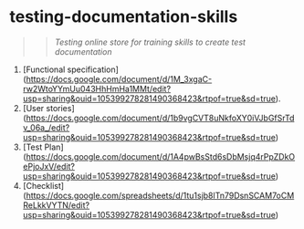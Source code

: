 # testing-documentation-skills
 
 >>*Testing online store for training skills to create test documentation*
 
 1. [Functional specification] (https://docs.google.com/document/d/1M_3xgaC-rw2WtoYYmUu043HhHmHa1MMt/edit?usp=sharing&ouid=105399278281490368423&rtpof=true&sd=true).
 2. [User stories] (https://docs.google.com/document/d/1b9vgCVT8uNkfoXY0iVJbGfSrTdv_06a_/edit?usp=sharing&ouid=105399278281490368423&rtpof=true&sd=true)
 3. [Test Plan] (https://docs.google.com/document/d/1A4pwBsStd6sDbMsjq4rPpZDkOePjoJxV/edit?usp=sharing&ouid=105399278281490368423&rtpof=true&sd=true)
 4. [Checklist] (https://docs.google.com/spreadsheets/d/1tu1sjb8lTn79DsnSCAM7oCMReLkkVYTN/edit?usp=sharing&ouid=105399278281490368423&rtpof=true&sd=true)

